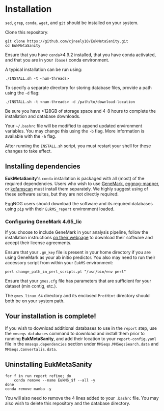 # Installation

`sed`, `grep`, `conda`, `wget`, and `git` should be installed on your system.

Clone this repository:

```
git clone https://github.com/cjneely10/EukMetaSanity.git
cd EukMetaSanity
```

Ensure that you have `conda`&ge;4.9.2 installed, that you have conda activated, and that you are in your `(base)` conda environment.


A typical installation can be run using:

```shell
./INSTALL.sh -t <num-threads>
```

To specify a separate directory for storing database files, provide a path using the `-d` flag:

```shell
./INSTALL.sh -t <num-threads> -d /path/to/download-location
```

Be sure you have >128GB of storage space and 4-8 hours to complete the installation and database downloads.

Your `~/.bashrc` file will be modified to append updated environment variables. You may change this using the `-b` flag.
More information is available with the `-h` flag.

After running the `INSTALL.sh` script, you must restart your shell for these changes to take effect.

## Installing dependencies

**EukMetaSanity**'s `conda` installation is packaged with all (most) of the required dependencies.
Users who wish to use [GeneMark](http://topaz.gatech.edu/GeneMark/license_download.cgi), 
[eggnog-mapper](https://github.com/eggnogdb/eggnog-mapper), or [kofamscan](https://www.genome.jp/tools/kofamkoala/) 
must install them separately. We highly suggest using of these software suites, but they are not directly required.

EggNOG users should download the software and its required databases using `pip` with their `EukMS_report` environment loaded.

### Configuring GeneMark 4.65_lic

If you choose to include GeneMark in your analysis pipeline, follow the installation instructions [on their webpage](http://topaz.gatech.edu/GeneMark/license_download.cgi) to download their software and accept their license agreements.

Ensure that your `.gm_key` file is present in your home directory if you are using GeneMark as your ab initio predictor. 
You also may need to run their accessory script from within your `EukMS` environment:

```
perl change_path_in_perl_scripts.pl "/usr/bin/env perl"
```

Ensure that your `gmes.cfg` file has parameters that are sufficient for your dataset (min contig, etc.).

The `gmes_linux_64` directory and its enclosed `ProtHint` directory should both be on your system path.

## **Your installation is complete!**
 
If you wish to download additional databases to use in the `report` step, use the 
`mmseqs databases` command to download and install them prior to running **EukMetaSanity**, and add their location to your 
`report-config.yaml` file in the `mmseqs.dependencies` section under `MMSeqs.MMSeqsSearch.data` and 
`MMSeqs.Convertalis.data`.


## Uninstalling EukMetaSanity

```
for f in run report refine; do
    conda remove --name EukMS_$f --all -y
done
conda remove mamba -y
```

You will also need to remove the 4 lines added to your `.bashrc` file. You may also wish to delete this repository and the database directory.

